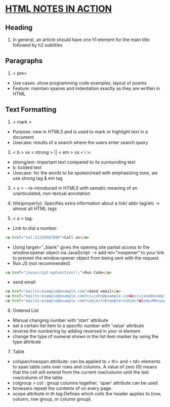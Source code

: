 # [HTML NOTES IN ACTION](note.html)
## Heading
1. In general, an article should have one h1 element for the main title followed by h2 subtitles
## Paragraphs
1. < pre> 
- Use cases: show programming code examples, layout of poems
- Feature: maintain spaces and indentation exactly as they are written in HTML 

## Text Formatting
1. < mark > 
- Purpose:  new in HTML5 and is used to mark or highlight text in a document
- Usecase: results of a search where the users enter search query

2. < b > vs < strong > || < em > vs < i >: 
- strong/em: important text compared to its surrounding text
- b: bolded text
- Usecase: for the words to be spoken/read with emphasizing tone, we use strong tag & em tag

3. < u > - re-introduced in HTML5 with sematic meaning of an unarticulated, non-textual annotation

4. title(property): Specifies extra information about a link/ abbr tag/etc -> almost all HTML tags
5. < a > tag:
- Link to dial a number: 
```html
<a href="tel:11234567890">Call us</a>
```
- Using target="_blank" gives the opening site partial access to the window.opener object via JavaScript --> add rel="noopener" to your link to prevent the
window.opener object from being sent with the request.
- Run JS (not recommended)
```html
<a href="javascript:myFunction();">Run Code</a>
```
- send email
```html
<a href="mailto:example@example.com">Send email</a>
<a href="mailto:example@example.com?cc=john@example.com&bcc=jane@example.com">Send email</a>
<a href="mailto:example@example.com?subject=Example+subject&body=Message+text">Send email</a>
```

6. Ordered List
- Manual changing number with 'start' attribute
- set a certain list item to a specific number with 'value' attribute
- reverse the numbering by adding reversed in your ol element
- change the type of numeral shown in the list item marker by using the type attribute

7. Table
- colspan/rowspan attribute: can be applied to < th> and < td> elements to span table cells over rows and columns. A value of zero (0) means that the cell will extend from the current row/column until the last row/column of the table
- colgroup > col : group columns together, 'span' attribute can be used
- browsers repeat the contents of <thead> on
every page.
- scope attribute in th tag:Defines which cells the header applies to (row, column, row group, or column group).

